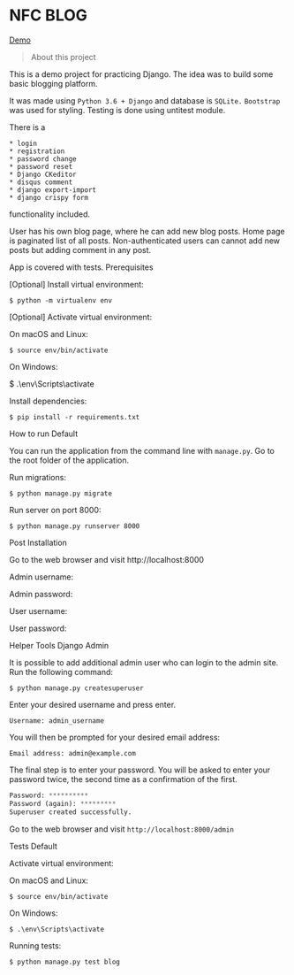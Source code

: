 # NFC BLOG

[Demo](https://nfcblog.herokuapp.com)

>About this project

This is a demo project for practicing Django. The idea was to build some basic blogging platform.

It was made using ```Python 3.6 + Django``` and database is ```SQLite.``` ```Bootstrap``` was used for styling. Testing is done using untitest module.

There is a 
```
* login
* registration
* password change
* password reset
* Django CKeditor
* disqus comment
* django export-import
* django crispy form
```
functionality included.

User has his own blog page, where he can add new blog posts. Home page is paginated list of all posts. Non-authenticated users can cannot add new posts but adding comment in any post.

App is covered with tests.
Prerequisites

[Optional] Install virtual environment:

```$ python -m virtualenv env```

[Optional] Activate virtual environment:

On macOS and Linux:

```$ source env/bin/activate```

On Windows:

$ .\env\Scripts\activate

Install dependencies:

```$ pip install -r requirements.txt```

How to run
Default

You can run the application from the command line with ```manage.py```. Go to the root folder of the application.

Run migrations:

```$ python manage.py migrate```

Run server on port 8000:

```$ python manage.py runserver 8000```

Post Installation

Go to the web browser and visit http://localhost:8000

Admin username: 

Admin password: 

User username: 

User password: 

Helper Tools
Django Admin

It is possible to add additional admin user who can login to the admin site. Run the following command:

```$ python manage.py createsuperuser```

Enter your desired username and press enter.
```
Username: admin_username
```
You will then be prompted for your desired email address:
```
Email address: admin@example.com
```
The final step is to enter your password. You will be asked to enter your password twice, the second time as a confirmation of the first.
```python
Password: **********
Password (again): *********
Superuser created successfully.
```
Go to the web browser and visit ```http://localhost:8000/admin```

Tests
Default

Activate virtual environment:

On macOS and Linux:
```
$ source env/bin/activate
```
On Windows:
```
$ .\env\Scripts\activate
```
Running tests:
```
$ python manage.py test blog
```
